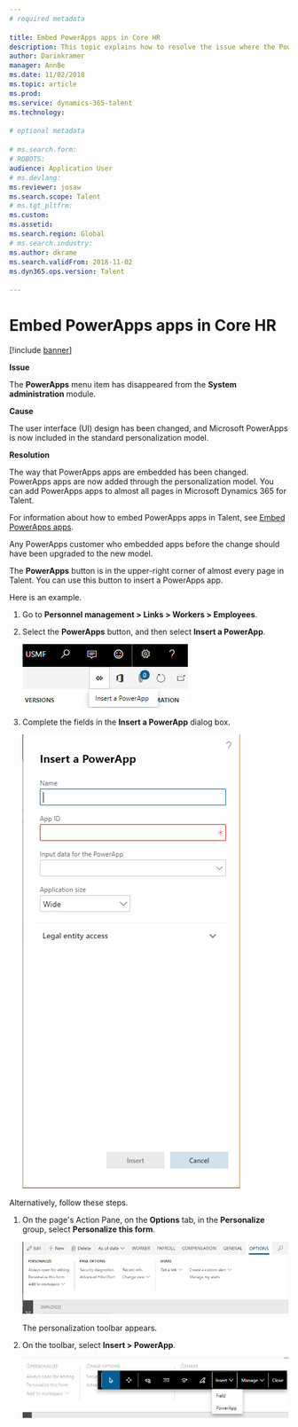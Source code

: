 ```yaml
---
# required metadata

title: Embed PowerApps apps in Core HR
description: This topic explains how to resolve the issue where the PowerApps menu item has disappeared from the System administration module.
author: Darinkramer
manager: AnnBe
ms.date: 11/02/2018
ms.topic: article
ms.prod: 
ms.service: dynamics-365-talent
ms.technology: 

# optional metadata

# ms.search.form: 
# ROBOTS: 
audience: Application User
# ms.devlang: 
ms.reviewer: josaw
ms.search.scope: Talent
# ms.tgt_pltfrm: 
ms.custom: 
ms.assetid: 
ms.search.region: Global
# ms.search.industry: 
ms.author: dkrame
ms.search.validFrom: 2018-11-02
ms.dyn365.ops.version: Talent

---
```


# Embed PowerApps apps in Core HR

[!include [banner](includes/banner.md)]

**Issue**

The **PowerApps** menu item has disappeared from the **System administration** module.

**Cause**

The user interface (UI) design has been changed, and Microsoft PowerApps is now included in the standard personalization model.

**Resolution**

The way that PowerApps apps are embedded has been changed. PowerApps apps are now added through the personalization model. You can add PowerApps apps to almost all pages in Microsoft Dynamics 365 for Talent.

For information about how to embed PowerApps apps in Talent, see [Embed PowerApps apps](https://docs.microsoft.com/en-us/dynamics365/unified-operations/fin-and-ops/get-started/embed-power-apps).

Any PowerApps customer who embedded apps before the change should have been upgraded to the new model.

The **PowerApps** button is in the upper-right corner of almost every page in Talent. You can use this button to insert a PowerApps app.

Here is an example.

1. Go to **Personnel management \> Links \> Workers \> Employees**.
2. Select the **PowerApps** button, and then select **Insert a PowerApp**.

    ![PowerApps button](media/png.png)

3. Complete the fields in the **Insert a PowerApp** dialog box.

    ![Insert a PowerApp dialog box](media/insert-powerapp.png)

Alternatively, follow these steps.

1. On the page's Action Pane, on the **Options** tab, in the **Personalize** group, select **Personalize this form**.

    ![Personalize group on the Options tab](media/options.png)

    The personalization toolbar appears.

2. On the toolbar, select **Insert \> PowerApp**.

    ![Insert a PowerApps app by using the personalization toolbar](media/powerapp-bar.png)
